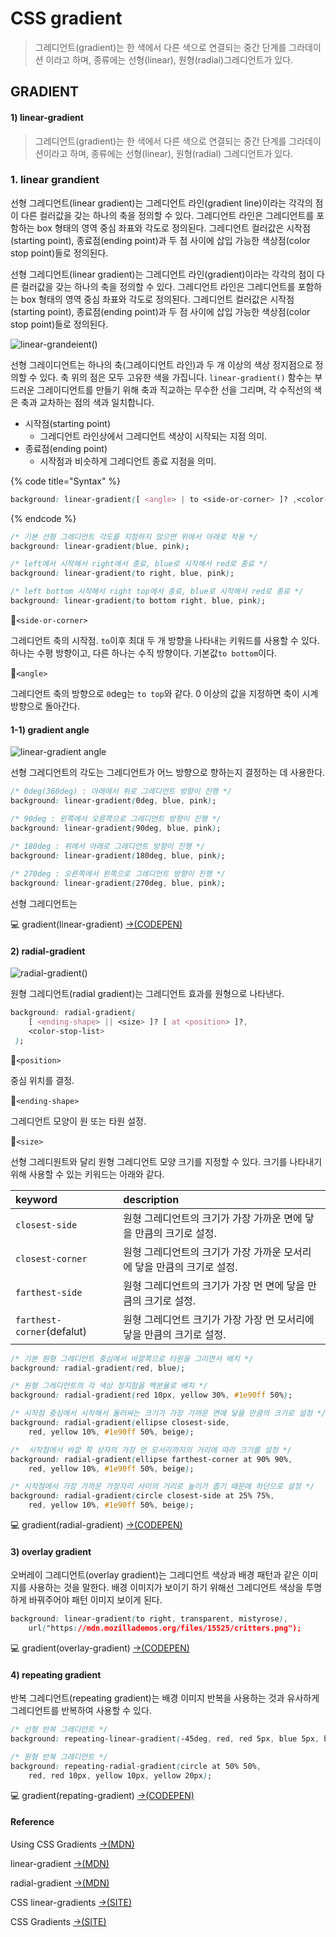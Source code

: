 # CSS gradient

> 그레디언트\(gradient\)는 한 색에서 다른 색으로 연결되는 중간 단계를 그라데이션 이라고 하며,  종류에는 선형\(linear\), 원형\(radial\)그레디언트가 있다.

## GRADIENT

#### 1\) linear-gradient

> 그레디언트\(gradient\)는 한 색에서 다른 색으로 연결되는 중간 단계를 그라데이션이라고 하며, 종류에는 선형\(linear\), 원형\(radial\) 그레디언트가 있다.

### 1. linear grandient

선형 그레디언트\(linear gradient\)는 그레디언트 라인\(gradient line\)이라는 각각의 점이 다른 컬러값을 갖는 하나의 축을 정의할 수 있다. 그레디언트 라인은 그레디언트를 포함하는 box 형태의 영역 중심 좌표와 각도로 정의된다. 그레디언트 컬러값은 시작점\(starting point\), 종료점\(ending point\)과 두 점 사이에 삽입 가능한 색상점\(color stop point\)들로 정의된다.

선형 그레디언트\(linear gradient\)는 그레디언트 라인\(gradient\)이라는 각각의 점이 다른 컬러값을 갖는 하나의 축을 정의할 수 있다. 그레디언트 라인은 그레디언트를 포함하는 box 형태의 영역 중심 좌표와 각도로 정의된다. 그레디언트 컬러값은 시작점\(starting point\), 종료점\(ending point\)과 두 점 사이에 삽입 가능한 색상점\(color stop point\)들로 정의된다.

![linear-grandeient\(\)](../.gitbook/assets/linear-gradient.png)

선형 그레이디언트는 하나의 축\(그레이디언트 라인\)과 두 개 이상의 색상 정지점으로 정의할 수 있다. 축 위의 점은 모두 고유한 색을 가집니다. `linear-gradient()` 함수는 부드러운 그레이디언트를 만들기 위해 축과 직교하는 무수한 선을 그리며, 각 수직선의 색은 축과 교차하는 점의 색과 일치합니다.

* 시작점\(starting point\)
  * 그레디언트 라인상에서 그레디언트 색상이 시작되는 지점 의미.
* 종료점\(ending point\)
  * 시작점과 비슷하게 그레디언트 종료 지점을 의미.

{% code title="Syntax" %}
```css
background: linear-gradient([ <angle> | to <side-or-corner> ]? ,<color-stop-list>);
```
{% endcode %}

```css
/* 기본 선형 그레디언트 각도를 지정하지 않으면 위에서 아래로 적용 */
background: linear-gradient(blue, pink);

/* left에서 시작해서 right에서 종료, blue로 시작해서 red로 종료 */
background: linear-gradient(to right, blue, pink);

/* left bottom 시작해서 right top에서 종료, blue로 시작해서 red로 종료 */
background: linear-gradient(to bottom right, blue, pink);
```

📝`<side-or-corner>`

그레디언트 축의 시작점. `to`이후 최대 두 개 방향을 나타내는 키워드를 사용할 수 있다.  하나는 수평 방향이고, 다른 하나는 수직 방향이다. 기본값`to bottom`이다.

📝`<angle>`

그레디언트 축의 방향으로 `0`deg는 `to top`와 같다. 0 이상의 값을 지정하면 축이 시계 방향으로 돌아간다.

#### 1-1\) gradient angle

![linear-gradient angle](../.gitbook/assets/1_6qjmqlmwlqgsnwdam4uulw.gif)

선형 그레디언트의 각도는 그레디언트가 어느 방향으로 향하는지 결정하는 데 사용한다. 

```css
/* 0deg(360deg) : 아래에서 위로 그레디언트 방향이 진행 */
background: linear-gradient(0deg, blue, pink);

/* 90deg : 왼쪽에서 오른쪽으로 그레디언트 방향이 진행 */
background: linear-gradient(90deg, blue, pink);

/* 180deg : 위에서 아래로 그레디언트 방향이 진행 */
background: linear-gradient(180deg, blue, pink);
  
/* 270deg : 오른쪽에서 왼쪽으로 그레디언트 방향이 진행 */
background: linear-gradient(270deg, blue, pink);
```

선형 그레디언트는 





💻 gradient\(linear-gradient\) [→\(CODEPEN\)](https://codepen.io/vi2920va/full/qBaeBam)

#### 2\) radial-gradient

![radial-gradient\(\)](../.gitbook/assets/radial-gradient.png)

원형 그레디언트\(radial gradient\)는 그레디언트 효과를 원형으로 나타낸다.

```css
background: radial-gradient(
    [ <ending-shape> || <size> ]? [ at <position> ]?,
    <color-stop-list>
 );
```

📝`<position>`

중심 위치를 결정.

📝`<ending-shape>`

그레디언트 모양이 원 또는 타원 설정.

📝`<size>`

선형 그레디원트와 달리 원형 그레디언트 모양 크기를 지정할 수 있다. 크기를 나타내기 위해 사용할 수 있는 키워드는 아래와 같다.

| keyword | description |
| :--- | :--- |
| `closest-side` | 원형 그레디언트의 크기가 가장 가까운 면에 닿을 만큼의 크기로 설정. |
| `closest-corner` | 원형 그레디언트의 크기가 가장 가까운 모서리에 닿을 만큼의 크기로 설정. |
| `farthest-side` | 원형 그레디언트의 크기가 가장 먼 면에 닿을 만큼의 크기로 설정. |
| `farthest-corner`\(defalut\) | 원형 그레디언트 크기가 가장 가장 먼 모서리에 닿을 만큼의 크기로 설정.  |

```css
/* 기본 원형 그레디언트 중심에서 바깥쪽으로 타원을 그리면서 배치 */
background: radial-gradient(red, blue);

/* 원형 그레디언트의 각 색상 정지점을 백분율로 배치 */
background: radial-gradient(red 10px, yellow 30%, #1e90ff 50%);

/* 시작점 중심에서 시작해서 둘러싸는 크기가 가장 가까운 면에 닿을 만큼의 크기로 설정 */
background: radial-gradient(ellipse closest-side,
    red, yellow 10%, #1e90ff 50%, beige);

/*  시작점에서 바깥 쪽 상자의 가장 먼 모서리까지의 거리에 따라 크기를 설정 */
background: radial-gradient(ellipse farthest-corner at 90% 90%,
    red, yellow 10%, #1e90ff 50%, beige);

/* 시작점에서 가장 가까운 가장자리 사이의 거리로 높이가 좁기 때문에 하단으로 설정 */
background: radial-gradient(circle closest-side at 25% 75%,
    red, yellow 10%, #1e90ff 50%, beige);
```

💻 gradient\(radial-gradient\) [→\(CODEPEN\)](https://codepen.io/vi2920va/full/VwKovYW)

#### 3\) overlay gradient

오버레이 그레디언트\(overlay gradient\)는 그레디언트 색상과 배경 패턴과 같은 이미지를 사용하는 것을 말한다. 배경 이미지가 보이기 하기 위해선 그레디언트 색상을 투명하게 바꿔주어야 패턴 이미지 보이게 된다.

```css
background: linear-gradient(to right, transparent, mistyrose),
    url("https://mdn.mozillademos.org/files/15525/critters.png");
```

💻 gradient\(overlay-gradient\) [→\(CODEPEN\)](https://codepen.io/vi2920va/full/ExgqarO)

#### 4\) repeating gradient

반복 그레디언트\(repeating gradient\)는 배경 이미지 반복을 사용하는 것과 유사하게 그레디언트를 반복하여 사용할 수 있다.

```css
/* 선형 반복 그레디언트 */
background: repeating-linear-gradient(-45deg, red, red 5px, blue 5px, blue 10px);

/* 원형 반복 그레디언트 */
background: repeating-radial-gradient(circle at 50% 50%,
    red, red 10px, yellow 10px, yellow 20px);

```

💻 gradient\(repating-gradient\) [→\(CODEPEN\)](https://codepen.io/vi2920va/full/BaLXjQy)

#### Reference

Using CSS Gradients [→\(MDN\)](https://developer.mozilla.org/ko/docs/Web/CSS/CSS_Images/Using_CSS_gradients)

linear-gradient [→\(MDN\)](https://developer.mozilla.org/ko/docs/Web/CSS/linear-gradient%28%29)

radial-gradient [→\(MDN\)](https://developer.mozilla.org/en-US/docs/Web/CSS/radial-gradient%28%29)

CSS linear-gradients [→\(SITE\)](https://medium.com/@patrickbrosset/do-you-really-understand-css-linear-gradients-631d9a895caf)

CSS Gradients [→\(SITE\)](https://css-tricks.com/css3-gradients/)



  




